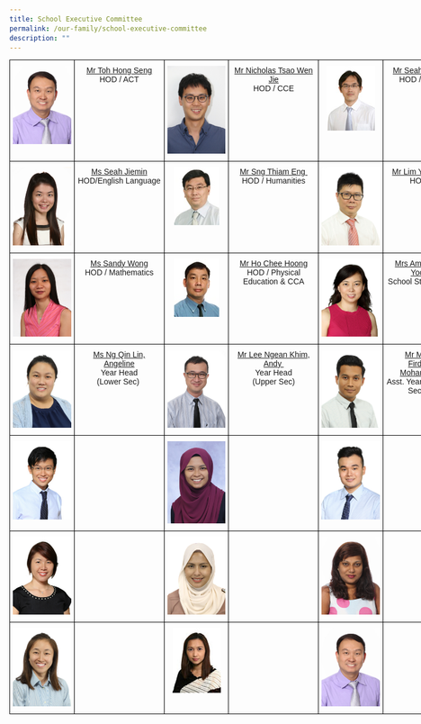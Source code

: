 ```yaml
---
title: School Executive Committee
permalink: /our-family/school-executive-committee
description: ""
---
```

<style type="text/css">
.tg  {border-collapse:collapse;border-spacing:0;}
.tg td{border-color:black;border-style:solid;border-width:1px;font-family:Arial, sans-serif;font-size:14px;
  overflow:hidden;padding:10px 5px;word-break:normal;}
.tg th{border-color:black;border-style:solid;border-width:1px;font-family:Arial, sans-serif;font-size:14px;
  font-weight:normal;overflow:hidden;padding:10px 5px;word-break:normal;}
.tg .tg-baqh{text-align:center;vertical-align:top}
.tg .tg-0lax{text-align:left;vertical-align:top}
</style>
<table class="tg" style="undefined;table-layout: fixed; width: 825px">
<colgroup>
<col style="width: 115px">
<col style="width: 160px">
<col style="width: 115px">
<col style="width: 160px">
<col style="width: 115px">
<col style="width: 160px">
</colgroup>
<tbody>
  <tr>
		<td class="tg-0lax"><center><img src="/images/sec1.jpeg"></center></td>
		<td class="tg-baqh"><center><a href="mailto:toh_hong_seng@schools.gov.sg" target="">Mr Toh Hong Seng</a><br />HOD / ACT</center></td>
    <td class="tg-0lax"><center><img src="/images/sec2.jpeg"></center></td>
    <td class="tg-baqh"><center><a href="mailto:Nicholas_tsao@schools.gov.sg" target="">Mr Nicholas Tsao Wen Jie</a><br />HOD / CCE</center></center></td>
    <td class="tg-0lax"><center><img src="/images/sec3.jpeg"></center></td>
    <td class="tg-baqh"><center><a href="mailto:seah_chin_kiong@schools.gov.sg" target="">Mr Seah Chin Kiong</a><br />HOD / Discipline</center></td>
  </tr>
 <tr>
		<td class="tg-0lax"><center><img src="/images/sec4.jpeg"></center></td>
		<td class="tg-baqh"><center><a href="mailto:seah_jiemin@schools.gov.sg">Ms Seah Jiemin</a><br>HOD/English Language</center></td>
    <td class="tg-0lax"><center><img src="/images/sec5.jpeg"></center></td>
    <td class="tg-baqh"><center><a href="mailto:sng_thiam_eng@schools.gov.sg" target="">Mr Sng Thiam Eng&nbsp;</a><br />HOD / Humanities</center></td>
    <td class="tg-0lax"><center><img src="/images/sec6.jpeg"></center></td>
    <td class="tg-baqh"><center><a href="mailto:lim_yang_cherng@schools.gov.sg" target="">Mr Lim Yang Cherng</a><br>HOD / ICT</center></td>
  </tr>
  <tr>
		<td class="tg-0lax"><center><img src="/images/sec7.jpeg"></center></td>
		<td class="tg-baqh"><center><a href="mailto:wong_sandy@schools.gov.sg" target="">Ms Sandy Wong</a><br>HOD / Mathematics</center></td>
    <td class="tg-0lax"><center><img src="/images/sec8.jpeg"></center></td>
    <td class="tg-baqh"><center><a href="mailto:ho_chee_hoong@schools.gov.sg" target="">Mr Ho Chee Hoong</a><br />HOD / Physical Education &amp; CCA</center></td>
    <td class="tg-0lax"><center><img src="/images/sec9.jpeg"></center></td>
    <td class="tg-baqh"><center><a href="mailto:yong_yock_kim@schools.gov.sg" target="">Mrs Amy Yap-Yong Yock Kim&nbsp;</a><br />School Staff Developer</center></td>
  </tr>
  <tr>
		<td class="tg-0lax"><center><img src="/images/sec10.jpeg"></center></td>
		<td class="tg-baqh"><center><a href="mailto:ng_qin_lin_angeline@schools.gov.sg" target="">Ms Ng Qin Lin, Angeline</a><br />Year Head<br />(Lower Sec)&nbsp;</center></td>
    <td class="tg-0lax"><center><img src="/images/sec11.jpg"></center></td>
    <td class="tg-baqh"><center><a href="mailto:lee_ngean_khim@schools.gov.sg" target="">Mr Lee Ngean Khim, Andy&nbsp;</a><br />Year Head<br />(Upper Sec)</center></td>
    <td class="tg-0lax"><center><img src="/images/sec12.jpeg"></center></td>
    <td class="tg-baqh"><center><a href="mailto:muhamad_firdaus_mohamed_yasin@schools.gov.sg" target="">Mr Muhamad<br>Firdaus Bin<br>Mohamed Yasin</a><br>Asst. Year Head (Upper Secondary)</center></td>
  </tr>
<tr>
		<td class="tg-0lax"><center><img src="/images/sec13.jpeg"></center></td>
		<td class="tg-baqh"><center></center></td>
    <td class="tg-0lax"><center><img src="/images/sec14.jpeg"></center></td>
    <td class="tg-baqh"><center></center></td>
    <td class="tg-0lax"><center><img src="/images/sec15.jpeg"></center></td>
    <td class="tg-baqh"><center></center></td>
  </tr>
 <tr>
		<td class="tg-0lax"><center><img src="/images/sec16.jpg"></center></td>
		<td class="tg-baqh"><center></center></td>
    <td class="tg-0lax"><center><img src="/images/sec17.jpeg"></center></td>
    <td class="tg-baqh"><center></center></td>
    <td class="tg-0lax"><center><img src="/images/sec18.jpeg"></center></td>
    <td class="tg-baqh"><center></center></td>
  </tr>
	<tr>
		<td class="tg-0lax"><center><img src="/images/sec19.jpeg"></center></td>
		<td class="tg-baqh"><center></center></td>
    <td class="tg-0lax"><center><img src="/images/sec20.jpeg"></center></td>
    <td class="tg-baqh"><center></center></td>
    <td class="tg-0lax"><center><img src="/images/sec1.jpeg"></center></td>
    <td class="tg-baqh"><center></center></td>
  </tr>
</tbody>
</table>